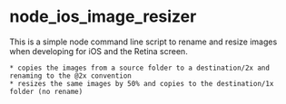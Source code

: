 node_ios_image_resizer
========

This is a simple node command line script to rename and resize images when developing for iOS and the Retina screen. 

	* copies the images from a source folder to a destination/2x and renaming to the @2x convention
	* resizes the same images by 50% and copies to the destination/1x folder (no rename)


